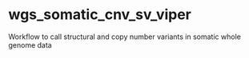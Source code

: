 # wgs_somatic_cnv_sv_viper
Workflow to call structural and copy number variants in somatic whole genome data
